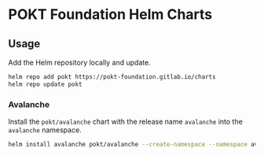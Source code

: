 # POKT Foundation Helm Charts

## Usage

Add the Helm repository locally and update.

```bash
helm repo add pokt https://pokt-foundation.gitlab.io/charts
helm repo update pokt
```

### Avalanche

Install the `pokt/avalanche` chart with the release name `avalanche` into the `avalanche` namespace.

```bash
helm install avalanche pokt/avalanche --create-namespace --namespace avalanche
```
